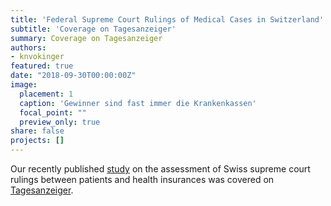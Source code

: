 ```yaml
---
title: 'Federal Supreme Court Rulings of Medical Cases in Switzerland'
subtitle: 'Coverage on Tagesanzeiger'
summary: Coverage on Tagesanzeiger
authors: 
- knvokinger
featured: true
date: "2018-09-30T00:00:00Z"
image:
  placement: 1
  caption: 'Gewinner sind fast immer die Krankenkassen'
  focal_point: ""
  preview_only: true
share: false
projects: []
---
```


Our recently published [study](https://econtent.hogrefe.com/doi/10.1024/1661-8157/a003145) on the assessment of Swiss supreme court rulings between patients and health insurances was covered on [Tagesanzeiger](https://www.tagesanzeiger.ch/sonntagszeitung/streit-um-behandlungen-im-ausland/story/20016505). 
